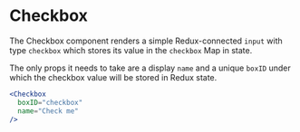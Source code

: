 # Checkbox

The Checkbox component renders a simple Redux-connected `input` with type `checkbox` which stores its value in the `checkbox` Map in state.

The only props it needs to take are a display `name` and a unique `boxID` under which the checkbox value will be stored in Redux state.

```jsx
<Checkbox
  boxID="checkbox"
  name="Check me"
/>
```
